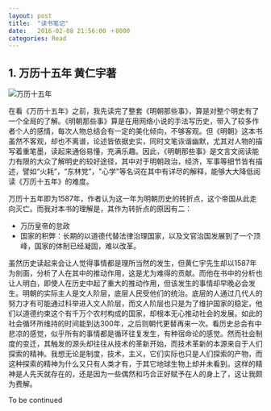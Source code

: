 ```yaml
---
layout: post
title:  "读书笔记"
date:   2016-02-08 21:56:00 ＋8000
categories: Read
---
```



## 1\. 万历十五年 黄仁宇著
 
![万历十五年]({{site.baseurl}}/pics/wanli.jpg)

<p>在看《万历十五年》之前，我先读完了整套《明朝那些事》，算是对整个明史有了一个全局的了解。《明朝那些事》算是在用网络小说的手法写历史，带入了较多作者个人的感情，每次人物总结会有一定的美化倾向，不够客观。但《明朝》这本书虽然不客观，却也不离谱，论述皆依据史实，同时文笔诙谐幽默，尤其对人物的描写着重笔墨，读起来通俗易懂，充满乐趣。因此，《明朝那些事》是文言文阅读能力有限的大众了解明史的较好途径，其中对于明朝政治，经济，军事等细节皆有描述，譬如“火耗”，“东林党”，"心学"等名词在其中有详尽的解释，能够大大降低阅读《万历十五年》的难度。</p>

万历十五年即为1587年，作者认为这一年为明朝历史的转折点，这个帝国从此走向灭亡。而我对本书的理解是，其作为转折点的原因有二：

+ 万历皇帝的怠政
+ 国家的积弊：长期的以道德代替法律治理国家，以及文官治国发展到了一个顶峰，国家的体制已经凝固，难以改革。    

虽然历史读起来会让人觉得事情都是理所当然的发生，但黄仁宇先生却以1587年为剖面，分析了人在其中的推动作用，这是尤为难得的贡献。而他在书中的分析也让人明白，即使人在历史中起了重大的推动作用，但该发生的事情却早晚必会发生。明朝的实际主人是文人阶层，底层人民受他们的统治。底层的人通过几代人的努力才有可能通过科举进入文人阶层，而文人阶层也只是为了维护国家的稳定，他们以道德约束这个有千万个农村构成的国家，却根本无心推动社会的发展。如此的社会循环所维持的时间能到达300年，之后则朝代更替再来一次。看历史总会有中悲凉的感觉，似乎所有的事情都是循环往复发生，有种宿命论的感觉。然而社会制度的变迁，其触发的源头却往往从技术的革新开始，而技术革新的本源来自于人们探索的精神。我想无论是制度，技术，主义，它们实际也只是人们探索的产物，而这种探索的精神为什么又只有人类才有，于其它地球生物上却并未看到。这样的精神是人先天就存在的，还是因为一些偶然和巧合正好赋予在人的身上了，这让我颇为费解。

To be continued
